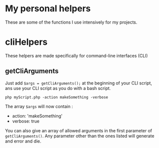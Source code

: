 # My personal helpers

These are some of the functions I use intensively for my projects.

# cliHelpers

These helpers are made specifically for command-line interfaces (CLI)

## getCliArguments

Just add `$args = getCliArguments();` at the beginning of your CLI script, ans use your CLI script as you do with a bash
script.

```
php myScript.php -action makeSomething -verbose
```

The array `$args` will now contain :
- action: 'makeSomething'
- verbose: true

You can also give an array of allowed arguments in the first parameter of `getCliArguments()`. Any parameter other than
the ones listed will generate and error and die.
